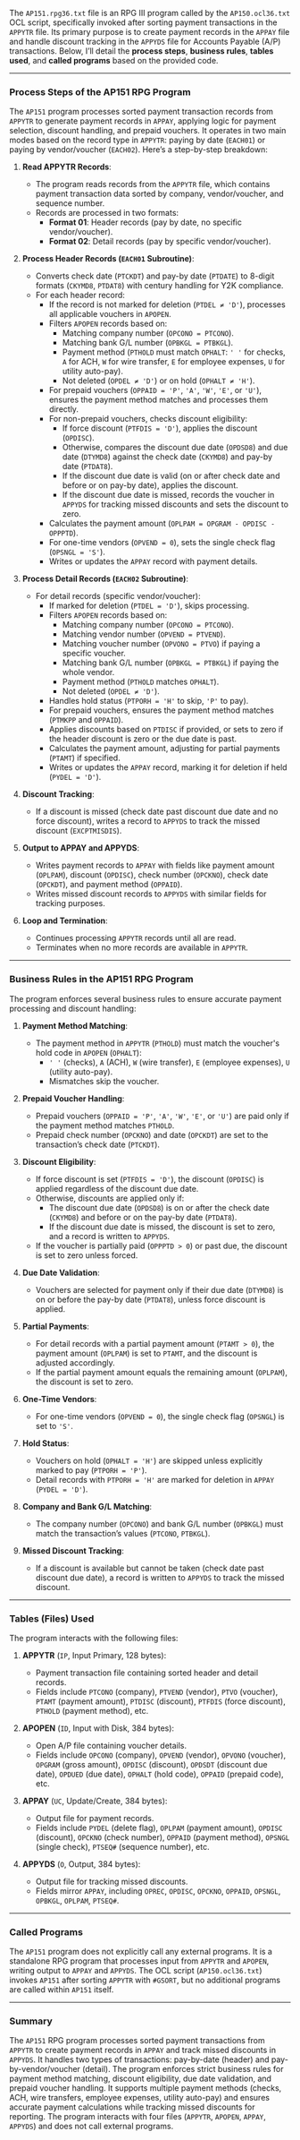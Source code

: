 The `AP151.rpg36.txt` file is an RPG III program called by the `AP150.ocl36.txt` OCL script, specifically invoked after sorting payment transactions in the `APPYTR` file. Its primary purpose is to create payment records in the `APPAY` file and handle discount tracking in the `APPYDS` file for Accounts Payable (A/P) transactions. Below, I’ll detail the **process steps**, **business rules**, **tables used**, and **called programs** based on the provided code.

---

### **Process Steps of the AP151 RPG Program**

The `AP151` program processes sorted payment transaction records from `APPYTR` to generate payment records in `APPAY`, applying logic for payment selection, discount handling, and prepaid vouchers. It operates in two main modes based on the record type in `APPYTR`: paying by date (`EACH01`) or paying by vendor/voucher (`EACH02`). Here’s a step-by-step breakdown:

1. **Read APPYTR Records**:
   - The program reads records from the `APPYTR` file, which contains payment transaction data sorted by company, vendor/voucher, and sequence number.
   - Records are processed in two formats:
     - **Format 01**: Header records (pay by date, no specific vendor/voucher).
     - **Format 02**: Detail records (pay by specific vendor/voucher).

2. **Process Header Records (`EACH01` Subroutine)**:
   - Converts check date (`PTCKDT`) and pay-by date (`PTDATE`) to 8-digit formats (`CKYMD8`, `PTDAT8`) with century handling for Y2K compliance.
   - For each header record:
     - If the record is not marked for deletion (`PTDEL ≠ 'D'`), processes all applicable vouchers in `APOPEN`.
     - Filters `APOPEN` records based on:
       - Matching company number (`OPCONO = PTCONO`).
       - Matching bank G/L number (`OPBKGL = PTBKGL`).
       - Payment method (`PTHOLD` must match `OPHALT`: `' '` for checks, `A` for ACH, `W` for wire transfer, `E` for employee expenses, `U` for utility auto-pay).
       - Not deleted (`OPDEL ≠ 'D'`) or on hold (`OPHALT ≠ 'H'`).
     - For prepaid vouchers (`OPPAID = 'P'`, `'A'`, `'W'`, `'E'`, or `'U'`), ensures the payment method matches and processes them directly.
     - For non-prepaid vouchers, checks discount eligibility:
       - If force discount (`PTFDIS = 'D'`), applies the discount (`OPDISC`).
       - Otherwise, compares the discount due date (`OPDSD8`) and due date (`DTYMD8`) against the check date (`CKYMD8`) and pay-by date (`PTDAT8`).
       - If the discount due date is valid (on or after check date and before or on pay-by date), applies the discount.
       - If the discount due date is missed, records the voucher in `APPYDS` for tracking missed discounts and sets the discount to zero.
     - Calculates the payment amount (`OPLPAM = OPGRAM - OPDISC - OPPPTD`).
     - For one-time vendors (`OPVEND = 0`), sets the single check flag (`OPSNGL = 'S'`).
     - Writes or updates the `APPAY` record with payment details.

3. **Process Detail Records (`EACH02` Subroutine)**:
   - For detail records (specific vendor/voucher):
     - If marked for deletion (`PTDEL = 'D'`), skips processing.
     - Filters `APOPEN` records based on:
       - Matching company number (`OPCONO = PTCONO`).
       - Matching vendor number (`OPVEND = PTVEND`).
       - Matching voucher number (`OPVONO = PTVO`) if paying a specific voucher.
       - Matching bank G/L number (`OPBKGL = PTBKGL`) if paying the whole vendor.
       - Payment method (`PTHOLD` matches `OPHALT`).
       - Not deleted (`OPDEL ≠ 'D'`).
     - Handles hold status (`PTPORH = 'H'` to skip, `'P'` to pay).
     - For prepaid vouchers, ensures the payment method matches (`PTMKPP` and `OPPAID`).
     - Applies discounts based on `PTDISC` if provided, or sets to zero if the header discount is zero or the due date is past.
     - Calculates the payment amount, adjusting for partial payments (`PTAMT`) if specified.
     - Writes or updates the `APPAY` record, marking it for deletion if held (`PYDEL = 'D'`).

4. **Discount Tracking**:
   - If a discount is missed (check date past discount due date and no force discount), writes a record to `APPYDS` to track the missed discount (`EXCPTMISDIS`).

5. **Output to APPAY and APPYDS**:
   - Writes payment records to `APPAY` with fields like payment amount (`OPLPAM`), discount (`OPDISC`), check number (`OPCKNO`), check date (`OPCKDT`), and payment method (`OPPAID`).
   - Writes missed discount records to `APPYDS` with similar fields for tracking purposes.

6. **Loop and Termination**:
   - Continues processing `APPYTR` records until all are read.
   - Terminates when no more records are available in `APPYTR`.

---

### **Business Rules in the AP151 RPG Program**

The program enforces several business rules to ensure accurate payment processing and discount handling:

1. **Payment Method Matching**:
   - The payment method in `APPYTR` (`PTHOLD`) must match the voucher's hold code in `APOPEN` (`OPHALT`):
     - `' '` (checks), `A` (ACH), `W` (wire transfer), `E` (employee expenses), `U` (utility auto-pay).
     - Mismatches skip the voucher.

2. **Prepaid Voucher Handling**:
   - Prepaid vouchers (`OPPAID = 'P'`, `'A'`, `'W'`, `'E'`, or `'U'`) are paid only if the payment method matches `PTHOLD`.
   - Prepaid check number (`OPCKNO`) and date (`OPCKDT`) are set to the transaction’s check date (`PTCKDT`).

3. **Discount Eligibility**:
   - If force discount is set (`PTFDIS = 'D'`), the discount (`OPDISC`) is applied regardless of the discount due date.
   - Otherwise, discounts are applied only if:
     - The discount due date (`OPDSD8`) is on or after the check date (`CKYMD8`) and before or on the pay-by date (`PTDAT8`).
     - If the discount due date is missed, the discount is set to zero, and a record is written to `APPYDS`.
   - If the voucher is partially paid (`OPPPTD > 0`) or past due, the discount is set to zero unless forced.

4. **Due Date Validation**:
   - Vouchers are selected for payment only if their due date (`DTYMD8`) is on or before the pay-by date (`PTDAT8`), unless force discount is applied.

5. **Partial Payments**:
   - For detail records with a partial payment amount (`PTAMT > 0`), the payment amount (`OPLPAM`) is set to `PTAMT`, and the discount is adjusted accordingly.
   - If the partial payment amount equals the remaining amount (`OPLPAM`), the discount is set to zero.

6. **One-Time Vendors**:
   - For one-time vendors (`OPVEND = 0`), the single check flag (`OPSNGL`) is set to `'S'`.

7. **Hold Status**:
   - Vouchers on hold (`OPHALT = 'H'`) are skipped unless explicitly marked to pay (`PTPORH = 'P'`).
   - Detail records with `PTPORH = 'H'` are marked for deletion in `APPAY` (`PYDEL = 'D'`).

8. **Company and Bank G/L Matching**:
   - The company number (`OPCONO`) and bank G/L number (`OPBKGL`) must match the transaction’s values (`PTCONO`, `PTBKGL`).

9. **Missed Discount Tracking**:
   - If a discount is available but cannot be taken (check date past discount due date), a record is written to `APPYDS` to track the missed discount.

---

### **Tables (Files) Used**

The program interacts with the following files:

1. **APPYTR** (`IP`, Input Primary, 128 bytes):
   - Payment transaction file containing sorted header and detail records.
   - Fields include `PTCONO` (company), `PTVEND` (vendor), `PTVO` (voucher), `PTAMT` (payment amount), `PTDISC` (discount), `PTFDIS` (force discount), `PTHOLD` (payment method), etc.

2. **APOPEN** (`ID`, Input with Disk, 384 bytes):
   - Open A/P file containing voucher details.
   - Fields include `OPCONO` (company), `OPVEND` (vendor), `OPVONO` (voucher), `OPGRAM` (gross amount), `OPDISC` (discount), `OPDSDT` (discount due date), `OPDUED` (due date), `OPHALT` (hold code), `OPPAID` (prepaid code), etc.

3. **APPAY** (`UC`, Update/Create, 384 bytes):
   - Output file for payment records.
   - Fields include `PYDEL` (delete flag), `OPLPAM` (payment amount), `OPDISC` (discount), `OPCKNO` (check number), `OPPAID` (payment method), `OPSNGL` (single check), `PTSEQ#` (sequence number), etc.

4. **APPYDS** (`O`, Output, 384 bytes):
   - Output file for tracking missed discounts.
   - Fields mirror `APPAY`, including `OPREC`, `OPDISC`, `OPCKNO`, `OPPAID`, `OPSNGL`, `OPBKGL`, `OPLPAM`, `PTSEQ#`.

---

### **Called Programs**

The `AP151` program does not explicitly call any external programs. It is a standalone RPG program that processes input from `APPYTR` and `APOPEN`, writing output to `APPAY` and `APPYDS`. The OCL script (`AP150.ocl36.txt`) invokes `AP151` after sorting `APPYTR` with `#GSORT`, but no additional programs are called within `AP151` itself.

---

### **Summary**

The `AP151` RPG program processes sorted payment transactions from `APPYTR` to create payment records in `APPAY` and track missed discounts in `APPYDS`. It handles two types of transactions: pay-by-date (header) and pay-by-vendor/voucher (detail). The program enforces strict business rules for payment method matching, discount eligibility, due date validation, and prepaid voucher handling. It supports multiple payment methods (checks, ACH, wire transfers, employee expenses, utility auto-pay) and ensures accurate payment calculations while tracking missed discounts for reporting. The program interacts with four files (`APPYTR`, `APOPEN`, `APPAY`, `APPYDS`) and does not call external programs.